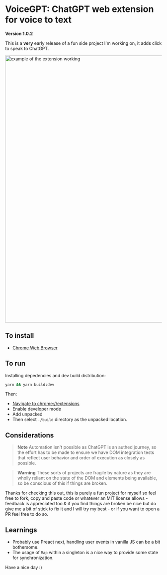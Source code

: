 # VoiceGPT: ChatGPT web extension for voice to text

**Version 1.0.2**

This is a **very** early release of a fun side project I'm working on, it adds click to speak to ChatGPT.

<img width="858" alt="example of the extension working" src="https://user-images.githubusercontent.com/53788596/234129943-dcf5a3f7-5427-4480-a59d-f7ec6a6b271c.png">

## To install

- [Chrome Web Browser](https://chrome.google.com/webstore/detail/voicegpt/ibjjfclikmebdbiafbmhfpicbpkeolki)

## To run

Installing depedencies and dev build distribution:

```sh
yarn && yarn build:dev
```

Then:

- [Navigate to chrome://extensions](chrome://extensions)
- Enable developer mode
- Add unpacked
- Then select `./build` directory as the unpacked location.

## Considerations

> **Note**
> Automation isn't possible as ChatGPT is an authed journey, so the effort has to be made to ensure we have DOM integration tests that reflect user behavior and order of execution as closely as possible.

> **Warning**
> These sorts of projects are fragile by nature as they are wholly reliant on the state of the DOM and elements being available, so be conscious of this if things are broken.

Thanks for checking this out, this is purely a fun project for myself so feel free to fork, copy and paste code or whatever an MIT license allows - feedback is appreciated too & if you find things are broken be nice but do give me a bit of stick to fix it and I will try my best - or if you want to open a PR feel free to do so.

## Learnings

- Probably use Preact next, handling user events in vanilla JS can be a bit bothersome.
- The usage of `Map` within a singleton is a nice way to provide some state for synchronization.

Have a nice day :)
